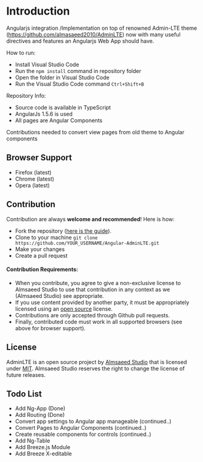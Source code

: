 
Introduction
============

Angularjs integration /Implementation on top of renowned Admin-LTE theme (https://github.com/almasaeed2010/AdminLTE) now with many useful directives and features an Angularjs Web App should have.


How to run:
- Install Visual Studio Code
- Run the `npm install` command in repository folder
- Open the folder in Visual Studio Code
- Run the Visual Studio Code command `Ctrl+Shift+B`

Repository Info:
- Source code is available in TypeScript
- AngularJs 1.5.6 is used
- All pages are Angular Components

Contributions needed to convert view pages from old theme to Angular components

Browser Support
---------------
- Firefox (latest)
- Chrome (latest)
- Opera (latest)

Contribution
------------
Contribution are always **welcome and recommended**! Here is how:

- Fork the repository ([here is the guide](https://help.github.com/articles/fork-a-repo/)).
- Clone to your machine ```git clone https://github.com/YOUR_USERNAME/Angular-AdminLTE.git```
- Make your changes
- Create a pull request

#### Contribution Requirements:

- When you contribute, you agree to give a non-exclusive license to Almsaeed Studio to use that contribution in any context as we (Almsaeed Studio) see appropriate.
- If you use content provided by another party, it must be appropriately licensed using an [open source](http://opensource.org/licenses) license.
- Contributions are only accepted through Github pull requests.
- Finally, contributed code must work in all supported browsers (see above for browser support).

License
-------
AdminLTE is an open source project by [Almsaeed Studio](https://almsaeedstudio.com) that is licensed under [MIT](http://opensource.org/licenses/MIT). Almsaeed Studio
reserves the right to change the license of future releases.

Todo List
---------
- Add Ng-App (Done)
- Add Routing (Done)
- Convert app settings to Angular app manageable (continued..)
- Convert Pages to Angular Components (continued..)
- Create reusable components for controls (continued..)
- Add Ng-Table
- Add Breeze.js Module
- Add Breeze X-editable

